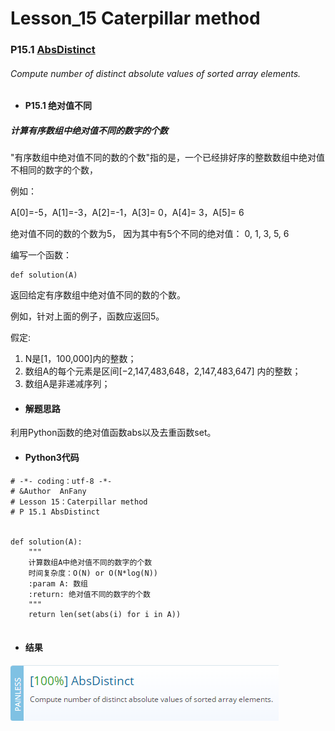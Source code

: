 # Lesson_15 Caterpillar method 

### P15.1 [AbsDistinct](https://app.codility.com/programmers/lessons/15-caterpillar_method/abs_distinct/) 

######  Compute number of distinct absolute values of sorted array elements.

* #### P15.1  绝对值不同

##### 计算有序数组中绝对值不同的数字的个数

"有序数组中绝对值不同的数的个数"指的是，一个已经排好序的整数数组中绝对值不相同的数字的个数，

例如：

A[0]=-5，A[1]=-3，A[2]=-1，A[3]= 0，A[4]= 3，A[5]= 6

绝对值不同的数的个数为5， 因为其中有5个不同的绝对值： 0, 1, 3, 5, 6

编写一个函数：
```
def solution(A)
```

返回给定有序数组中绝对值不同的数的个数。

例如，针对上面的例子，函数应返回5。

假定:

  1. N是[1，100,000]内的整数；
  2. 数组A的每个元素是区间[−2,147,483,648，2,147,483,647] 内的整数；
  3. 数组A是非递减序列；
 
* #### 解题思路

利用Python函数的绝对值函数abs以及去重函数set。

* #### Python3代码

```
# -*- coding：utf-8 -*-
# &Author  AnFany
# Lesson 15：Caterpillar method
# P 15.1 AbsDistinct


def solution(A):
    """
    计算数组A中绝对值不同的数字的个数
    时间复杂度：O(N) or O(N*log(N))
    :param A: 数组
    :return: 绝对值不同的数字的个数
    """
    return len(set(abs(i) for i in A))


```

* #### 结果

![image](https://github.com/Anfany/Codility-Lessons-By-Python3/blob/master/L15_Caterpillar%20method/15.1.png)

